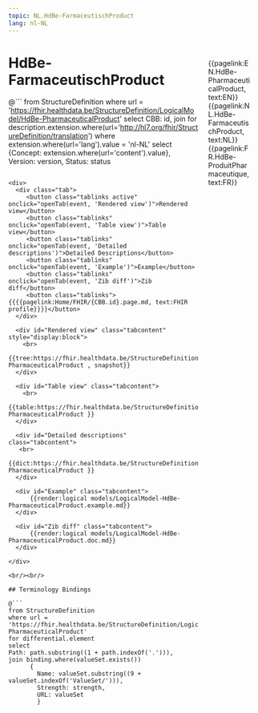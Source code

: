 ```yaml
---
topic: NL.HdBe-FarmaceutischProduct
lang: nl-NL
---
```


<div style="float:right;width:85px;padding:10px;margin:10">
<p>{{pagelink:EN.HdBe-PharmaceuticalProduct, text:EN}}  {{pagelink:NL.HdBe-FarmaceutischProduct, text:NL}}  {{pagelink:FR.HdBe-ProduitPharmaceutique, text:FR}}<p>
</div>

# HdBe-FarmaceutischProduct



@```
from StructureDefinition
where url = 'https://fhir.healthdata.be/StructureDefinition/LogicalModel/HdBe-PharmaceuticalProduct'
select 
CBB: id,
join for description.extension.where(url='http://hl7.org/fhir/StructureDefinition/translation') where extension.where(url='lang').value = 'nl-NL' select {Concept: extension.where(url='content').value}, 
Version: version,
Status: status
```

<div>
  <div class="tab">
     <button class="tablinks active" onclick="openTab(event, 'Rendered view')">Rendered view</button>
     <button class="tablinks" onclick="openTab(event, 'Table view')">Table view</button>
     <button class="tablinks" onclick="openTab(event, 'Detailed descriptions')">Detailed Descriptions</button>
     <button class="tablinks" onclick="openTab(event, 'Example')">Example</button>
     <button class="tablinks" onclick="openTab(event, 'Zib diff')">Zib diff</button>
     <button class="tablinks">{{{{pagelink:Home/FHIR/{CBB.id}.page.md, text:FHIR profile}}}}</button>
  </div>

  <div id="Rendered view" class="tabcontent" style="display:block">
    <br>
      {{tree:https://fhir.healthdata.be/StructureDefinition/LogicalModel/HdBe-PharmaceuticalProduct , snapshot}}
  </div>

  <div id="Table view" class="tabcontent">
    <br>
      {{table:https://fhir.healthdata.be/StructureDefinition/LogicalModel/HdBe-PharmaceuticalProduct }}
  </div>

  <div id="Detailed descriptions" class="tabcontent">
   <br>
      {{dict:https://fhir.healthdata.be/StructureDefinition/LogicalModel/HdBe-PharmaceuticalProduct }}
  </div>

  <div id="Example" class="tabcontent">
      {{render:logical models/LogicalModel-HdBe-PharmaceuticalProduct.example.md}}
  </div>

  <div id="Zib diff" class="tabcontent">
      {{render:logical models/LogicalModel-HdBe-PharmaceuticalProduct.doc.md}}
  </div>

</div>

<br/><br/> 

## Terminology Bindings

@```
from StructureDefinition
where url = 'https://fhir.healthdata.be/StructureDefinition/LogicalModel/HdBe-PharmaceuticalProduct'
for differential.element
select
Path: path.substring((1 + path.indexOf('.'))),
join binding.where(valueSet.exists())
      { 
        Name: valueSet.substring((9 + valueSet.indexOf('ValueSet/'))),
        Strength: strength,
        URL: valueSet
        }
```  